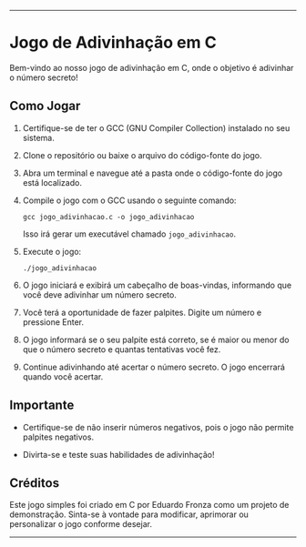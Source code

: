 ---

# Jogo de Adivinhação em C

Bem-vindo ao nosso jogo de adivinhação em C, onde o objetivo é adivinhar o número secreto!

## Como Jogar

1. Certifique-se de ter o GCC (GNU Compiler Collection) instalado no seu sistema.

2. Clone o repositório ou baixe o arquivo do código-fonte do jogo.

3. Abra um terminal e navegue até a pasta onde o código-fonte do jogo está localizado.

4. Compile o jogo com o GCC usando o seguinte comando:

   ```shell
   gcc jogo_adivinhacao.c -o jogo_adivinhacao
   ```

   Isso irá gerar um executável chamado `jogo_adivinhacao`.

5. Execute o jogo:

   ```shell
   ./jogo_adivinhacao
   ```

6. O jogo iniciará e exibirá um cabeçalho de boas-vindas, informando que você deve adivinhar um número secreto.

7. Você terá a oportunidade de fazer palpites. Digite um número e pressione Enter.

8. O jogo informará se o seu palpite está correto, se é maior ou menor do que o número secreto e quantas tentativas você fez.

9. Continue adivinhando até acertar o número secreto. O jogo encerrará quando você acertar.

## Importante

- Certifique-se de não inserir números negativos, pois o jogo não permite palpites negativos.

- Divirta-se e teste suas habilidades de adivinhação!

## Créditos

Este jogo simples foi criado em C por Eduardo Fronza como um projeto de demonstração. Sinta-se à vontade para modificar, aprimorar ou personalizar o jogo conforme desejar.

---